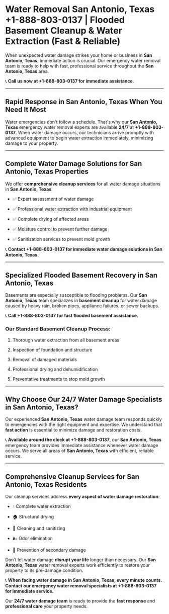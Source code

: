 # Water Removal San Antonio, Texas +1-888-803-0137 | Flooded Basement Cleanup & Water Extraction (Fast & Reliable)

When unexpected water damage strikes your home or business in **San Antonio, Texas**, immediate action is crucial. Our emergency water removal team is ready to help with fast, professional service throughout the **San Antonio, Texas** area. 

📞 **Call us now at +1-888-803-0137 for immediate assistance.**

---

## Rapid Response in San Antonio, Texas When You Need It Most

Water emergencies don't follow a schedule. That's why our **San Antonio, Texas** emergency water removal experts are available **24/7** at **+1-888-803-0137**. When water damage occurs, our technicians arrive promptly with advanced equipment to begin water extraction immediately, minimizing damage to your property.

---

## Complete Water Damage Solutions for San Antonio, Texas Properties

We offer **comprehensive cleanup services** for all water damage situations in **San Antonio, Texas**:

- ✅ Expert assessment of water damage  
- ✅ Professional water extraction with industrial equipment  
- ✅ Complete drying of affected areas  
- ✅ Moisture control to prevent further damage  
- ✅ Sanitization services to prevent mold growth  

📞 **Contact +1-888-803-0137 for immediate water damage solutions in San Antonio, Texas.**

---

## Specialized Flooded Basement Recovery in San Antonio, Texas

Basements are especially susceptible to flooding problems. Our **San Antonio, Texas** team specializes in **basement cleanup** for water damage caused by heavy rain, broken pipes, appliance failures, or sewer backups. 

📞 **Call +1-888-803-0137 for fast flooded basement assistance.**

### Our Standard Basement Cleanup Process:
1. Thorough water extraction from all basement areas  
2. Inspection of foundation and structure  
3. Removal of damaged materials  
4. Professional drying and dehumidification  
5. Preventative treatments to stop mold growth  

---

## Why Choose Our 24/7 Water Damage Specialists in San Antonio, Texas?

Our experienced **San Antonio, Texas** water damage team responds quickly to emergencies with the right equipment and expertise. We understand that **fast action** is essential to minimize damage and restoration costs.

📞 **Available around the clock at +1-888-803-0137**, our **San Antonio, Texas** emergency team provides immediate assistance whenever water damage occurs. We serve all areas of **San Antonio, Texas** with efficient, reliable service.

---

## Comprehensive Cleanup Services for San Antonio, Texas Residents

Our cleanup services address **every aspect of water damage restoration**:

- 💧 Complete water extraction  
- 🏠 Structural drying  
- 🧼 Cleaning and sanitizing  
- 🌬️ Odor elimination  
- 🚫 Prevention of secondary damage  

Don't let water damage **disrupt your life** longer than necessary. Our **San Antonio, Texas** water removal experts work efficiently to restore your property to its pre-damage condition.

📞 **When facing water damage in San Antonio, Texas, every minute counts. Contact our emergency water removal specialists at +1-888-803-0137 for immediate service.**

Our **24/7 water damage team** is ready to provide the **fast response** and **professional care** your property needs.